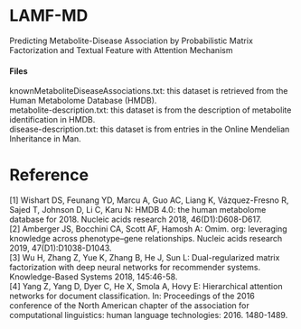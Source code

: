 # LAMF-MD

Predicting Metabolite-Disease Association by Probabilistic Matrix Factorization and Textual Feature with Attention Mechanism

#### Files  
knownMetaboliteDiseaseAssociations.txt: this dataset is retrieved from the Human Metabolome Database (HMDB).  
metabolite-description.txt: this dataset is from the description of metabolite identification in HMDB.  
disease-description.txt: this dataset is from entries in the Online Mendelian Inheritance in Man.  

# Reference
[1] Wishart DS, Feunang YD, Marcu A, Guo AC, Liang K, Vázquez-Fresno R, Sajed T, Johnson D, Li C, Karu N: HMDB 4.0: the human metabolome database for 2018. Nucleic acids research 2018, 46(D1):D608-D617.  
[2] Amberger JS, Bocchini CA, Scott AF, Hamosh A: Omim. org: leveraging knowledge across phenotype–gene relationships. Nucleic acids research 2019, 47(D1):D1038-D1043.  
[3] Wu H, Zhang Z, Yue K, Zhang B, He J, Sun L: Dual-regularized matrix factorization with deep neural networks for recommender systems. Knowledge-Based Systems 2018, 145:46-58.  
[4] Yang Z, Yang D, Dyer C, He X, Smola A, Hovy E: Hierarchical attention networks for document classification. In: Proceedings of the 2016 conference of the North American chapter of the association for computational linguistics: human language technologies: 2016. 1480-1489.
